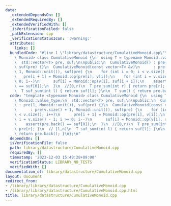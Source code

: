 ```yaml
---
data:
  _extendedDependsOn: []
  _extendedRequiredBy: []
  _extendedVerifiedWith: []
  _isVerificationFailed: false
  _pathExtension: cpp
  _verificationStatusIcon: ':warning:'
  attributes:
    links: []
  bundledCode: "#line 1 \"library/datastructure/CumulativeMonoid.cpp\"\ntemplate <typename\
    \ Monoid> class CumulativeMonoid {\n  using T = typename Monoid::value_type;\n\
    \  std::vector<T> pre, suf;\n\npublic:\n  CumulativeMonoid() : pre(1, Monoid::unit()),\
    \ suf(pre) {}\n  CumulativeMonoid(const vector<T> &v)\n      : pre(v.size() +\
    \ 1, Monoid::unit()), suf(pre) {\n    for (int i = 0; i < v.size(); i++)\n   \
    \   pre[i + 1] = Monoid::op(pre[i], v[i]);\n    for (int i = v.size() - 1; i >=\
    \ 0; i--)\n      suf[i] = Monoid::op(v[i], suf[i + 1]);\n    assert(pre.back()\
    \ == suf[0]);\n  }\n  //[0,r)\n  T pre_sum(int r) { return pre[r]; }\n  // [l,n)\n\
    \  T suf_sum(int l) { return suf[l]; }\n\n  T sum() { return pre.back(); }\n};\n"
  code: "template <typename Monoid> class CumulativeMonoid {\n  using T = typename\
    \ Monoid::value_type;\n  std::vector<T> pre, suf;\n\npublic:\n  CumulativeMonoid()\
    \ : pre(1, Monoid::unit()), suf(pre) {}\n  CumulativeMonoid(const vector<T> &v)\n\
    \      : pre(v.size() + 1, Monoid::unit()), suf(pre) {\n    for (int i = 0; i\
    \ < v.size(); i++)\n      pre[i + 1] = Monoid::op(pre[i], v[i]);\n    for (int\
    \ i = v.size() - 1; i >= 0; i--)\n      suf[i] = Monoid::op(v[i], suf[i + 1]);\n\
    \    assert(pre.back() == suf[0]);\n  }\n  //[0,r)\n  T pre_sum(int r) { return\
    \ pre[r]; }\n  // [l,n)\n  T suf_sum(int l) { return suf[l]; }\n\n  T sum() {\
    \ return pre.back(); }\n};\n"
  dependsOn: []
  isVerificationFile: false
  path: library/datastructure/CumulativeMonoid.cpp
  requiredBy: []
  timestamp: '2023-12-03 15:49:28+09:00'
  verificationStatus: LIBRARY_NO_TESTS
  verifiedWith: []
documentation_of: library/datastructure/CumulativeMonoid.cpp
layout: document
redirect_from:
- /library/library/datastructure/CumulativeMonoid.cpp
- /library/library/datastructure/CumulativeMonoid.cpp.html
title: library/datastructure/CumulativeMonoid.cpp
---
```

